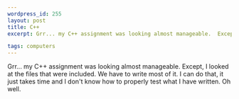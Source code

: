 ```yaml
--- 
wordpress_id: 255
layout: post
title: C++
excerpt: Grr... my C++ assignment was looking almost manageable.  Except, I looked at the files that were included.  We have to write most of it.  I can do that, it just takes time and I don't know how to properly test what I have written.  Oh well.

tags: computers
---
```


Grr... my C++ assignment was looking almost manageable.  Except, I looked at the files that were included.  We have to write most of it.  I can do that, it just takes time and I don't know how to properly test what I have written.  Oh well.
